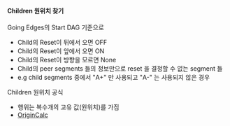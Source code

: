 
#### Children 원위치 찾기
Going Edges의 Start DAG 기준으로
- Child의 Reset이 뒤에서 오면 OFF
- Child의 Reset이 앞에서 오면 ON
- Child의 Reset이 방향을 모르면 None
- Child의 peer segments 들의 정보만으로 reset 을 결정할 수 없는 segment 들
- e.g child segments 중에서 "A+" 만 사용되고 "A-" 는 사용되지 않은 경우

Children 원위치 공식
- 행위는 복수개의 고유 값(원위치)를 가짐
- [OriginCalc](PPT/OriginCalc.pptx)  
